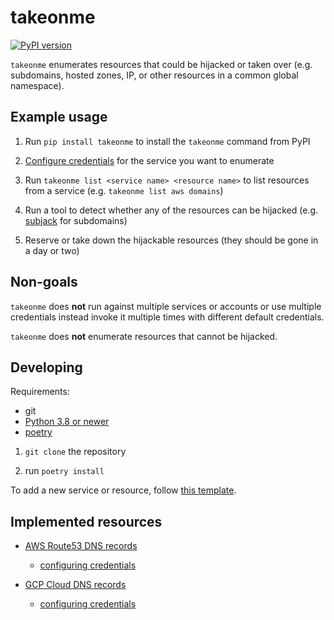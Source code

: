 # takeonme

[![PyPI version](https://badge.fury.io/py/takeonme.svg)](https://badge.fury.io/py/takeonme)

`takeonme` enumerates resources that could be hijacked or taken over
(e.g. subdomains, hosted zones, IP, or other resources in a common
global namespace).


## Example usage

1. Run `pip install takeonme` to install the `takeonme` command from
   PyPI

1. [Configure
   credentials](https://github.com/mozilla-services/takeonme/#implemented-resources)
   for the service you want to enumerate

1. Run `takeonme list <service name> <resource name>` to list
   resources from a service (e.g. `takeonme list aws domains`)

1. Run a tool to detect whether any of the resources can be hijacked
   (e.g. [subjack](https://github.com/haccer/subjack) for subdomains)

1. Reserve or take down the hijackable resources (they should be gone in a day or two)


## Non-goals

`takeonme` does **not** run against multiple services or accounts or
use multiple credentials instead invoke it multiple times with
different default credentials.

`takeonme` does **not** enumerate resources that cannot be hijacked.


## Developing

Requirements:

* git
* [Python 3.8 or newer](https://www.python.org/downloads/)
* [poetry](https://python-poetry.org/)

1. `git clone` the repository

1. run `poetry install`


To add a new service or resource, follow [this template](https://github.com/mozilla-services/takeonme/issues/new?template=custom.md).


## Implemented resources

* [AWS Route53 DNS records](https://docs.aws.amazon.com/Route53/latest/APIReference/API_ResourceRecord.html)
  * [configuring credentials](https://boto3.amazonaws.com/v1/documentation/api/latest/guide/credentials.html#configuring-credentials)

* [GCP Cloud DNS records](https://cloud.google.com/dns/docs/reference/v1/resourceRecordSets#resource)
  * [configuring credentials](https://cloud.google.com/docs/authentication/production)
